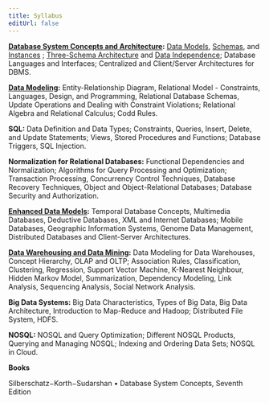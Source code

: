```yaml
---
title: Syllabus
editUrl: false
---
```


**[Database System Concepts and Architecture](/net/dbms/database-system-concepts-and-architecture):** [Data Models](/net/dbms/database-system-concepts-and-architecture#data-models), [Schemas](/net/dbms/database-system-concepts-and-architecture#schema-structure-of-the-database), and [Instances](/net/dbms/database-system-concepts-and-architecture#instance-actual-data-in-the-database) ; [Three-Schema Architecture](/net/dbms/database-system-concepts-and-architecture#three-schema-architecture-in-dbms) and [Data Independence](/net/dbms/database-system-concepts-and-architecture#data-independence); Database Languages and Interfaces; Centralized and Client/Server Architectures for DBMS.

**[Data Modeling](/net/dbms/data-modeling):** Entity-Relationship Diagram, Relational Model - Constraints, Languages,
Design, and Programming, Relational Database Schemas, Update Operations and Dealing with Constraint Violations; Relational Algebra and Relational Calculus; Codd Rules.

**SQL:** Data Definition and Data Types; Constraints, Queries, Insert, Delete, and Update
Statements; Views, Stored Procedures and Functions; Database Triggers, SQL Injection.

**Normalization for Relational Databases:** Functional Dependencies and Normalization; Algorithms for Query Processing and Optimization; Transaction Processing, Concurrency Control Techniques, Database Recovery Techniques, Object and Object-Relational Databases; Database Security and Authorization.

**[Enhanced Data Models](/net/dbms/enhanced-data-models):** Temporal Database Concepts, Multimedia Databases, Deductive Databases, XML and Internet Databases; Mobile Databases, Geographic Information Systems, Genome Data Management, Distributed Databases and Client-Server Architectures.

**[Data Warehousing and Data Mining](/net/dbms/data-warehousing-and-data-mining):** Data Modeling for Data Warehouses, Concept
Hierarchy, OLAP and OLTP; Association Rules, Classification, Clustering, Regression, Support Vector Machine, K-Nearest Neighbour, Hidden Markov Model, Summarization, Dependency Modeling, Link Analysis, Sequencing Analysis, Social Network Analysis.

**Big Data Systems:** Big Data Characteristics, Types of Big Data, Big Data Architecture, Introduction to Map-Reduce and Hadoop; Distributed File System, HDFS.

**NOSQL:** NOSQL and Query Optimization; Different NOSQL Products, Querying and Managing NOSQL; Indexing and Ordering Data Sets; NOSQL in Cloud.

**Books**

Silberschatz−Korth−Sudarshan • Database System Concepts, Seventh Edition
